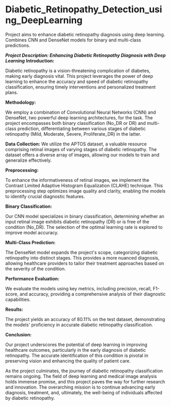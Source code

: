 # Diabetic_Retinopathy_Detection_using_DeepLearning
Project aims to enhance diabetic retinopathy diagnosis using deep learning. Combines CNN and DenseNet models for binary and multi-class predictions.

***Project Description: Enhancing Diabetic Retinopathy Diagnosis with Deep Learning***
**Introduction:**

Diabetic retinopathy is a vision-threatening complication of diabetes, making early diagnosis vital. This project leverages the power of deep learning to enhance the accuracy and speed of diabetic retinopathy classification, ensuring timely interventions and personalized treatment plans.

**Methodology:**

We employ a combination of Convolutional Neural Networks (CNN) and DenseNet, two powerful deep learning architectures, for the task. The project encompasses both binary classification (No_DR or DR) and multi-class prediction, differentiating between various stages of diabetic retinopathy (Mild, Moderate, Severe, Proliferate_DR) in the latter.

**Data Collection:**
We utilize the APTOS dataset, a valuable resource comprising retinal images of varying stages of diabetic retinopathy. The dataset offers a diverse array of images, allowing our models to train and generalize effectively.

**Preprocessing:**

To enhance the informativeness of retinal images, we implement the Contrast Limited Adaptive Histogram Equalization (CLAHE) technique. This preprocessing step optimizes image quality and clarity, enabling the models to identify crucial diagnostic features.

**Binary Classification:**

Our CNN model specializes in binary classification, determining whether an input retinal image exhibits diabetic retinopathy (DR) or is free of the condition (No_DR). The selection of the optimal learning rate is explored to improve model accuracy.

**Multi-Class Prediction:**

The DenseNet model expands the project's scope, categorizing diabetic retinopathy into distinct stages. This provides a more nuanced diagnosis, allowing healthcare providers to tailor their treatment approaches based on the severity of the condition.

**Performance Evaluation:**

We evaluate the models using key metrics, including precision, recall, F1-score, and accuracy, providing a comprehensive analysis of their diagnostic capabilities.

**Results:**

The project yields an accuracy of 80.11% on the test dataset, demonstrating the models' proficiency in accurate diabetic retinopathy classification.

**Conclusion:**

Our project underscores the potential of deep learning in improving healthcare outcomes, particularly in the early diagnosis of diabetic retinopathy. The accurate identification of this condition is pivotal in preserving vision and enhancing the quality of patient care.

As the project culminates, the journey of diabetic retinopathy classification remains ongoing. The field of deep learning and medical image analysis holds immense promise, and this project paves the way for further research and innovation. The overarching mission is to continue advancing early diagnosis, treatment, and, ultimately, the well-being of individuals affected by diabetic retinopathy.

